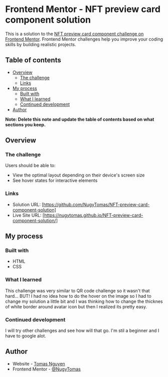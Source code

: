 # Frontend Mentor - NFT preview card component solution

This is a solution to the [NFT preview card component challenge on Frontend Mentor](https://www.frontendmentor.io/challenges/nft-preview-card-component-SbdUL_w0U). Frontend Mentor challenges help you improve your coding skills by building realistic projects. 

## Table of contents

- [Overview](#overview)
  - [The challenge](#the-challenge)
  - [Links](#links)
- [My process](#my-process)
  - [Built with](#built-with)
  - [What I learned](#what-i-learned)
  - [Continued development](#continued-development)
- [Author](#author)


**Note: Delete this note and update the table of contents based on what sections you keep.**

## Overview

### The challenge

Users should be able to:

- View the optimal layout depending on their device's screen size
- See hover states for interactive elements


### Links

- Solution URL: [https://github.com/NugyTomas/NFT-preview-card-component-solution]
- Live Site URL: [https://nugytomas.github.io/NFT-preview-card-component-solution/]

## My process

### Built with

- HTML
- CSS



### What I learned

This challenge was very similar to QR code challenge so it wasn't that hard... BUT! I had no idea how to do the hover on the image so I had to change my solution a little bit and I was thinking how to change the thicknes of white border around avatar icon but then I realized its pretty easy.

### Continued development

I will try other challenges and see how will that go. I'm stil a beginner and I have to google alot.


## Author

- Website - [Tomas Nguyen](https://www.your-site.com)
- Frontend Mentor - [@NugyTomas](https://www.frontendmentor.io/profile/NugyTomas)


